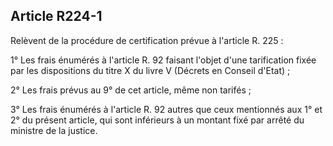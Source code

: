 Article R224-1
----
Relèvent de la procédure de certification prévue à l'article R. 225 :

1° Les frais énumérés à l'article R. 92 faisant l'objet d'une tarification fixée
par les dispositions du titre X du livre V (Décrets en Conseil d'Etat) ;

2° Les frais prévus au 9° de cet article, même non tarifés ;

3° Les frais énumérés à l'article R. 92 autres que ceux mentionnés aux 1° et 2°
du présent article, qui sont inférieurs à un montant fixé par arrêté du ministre
de la justice.
